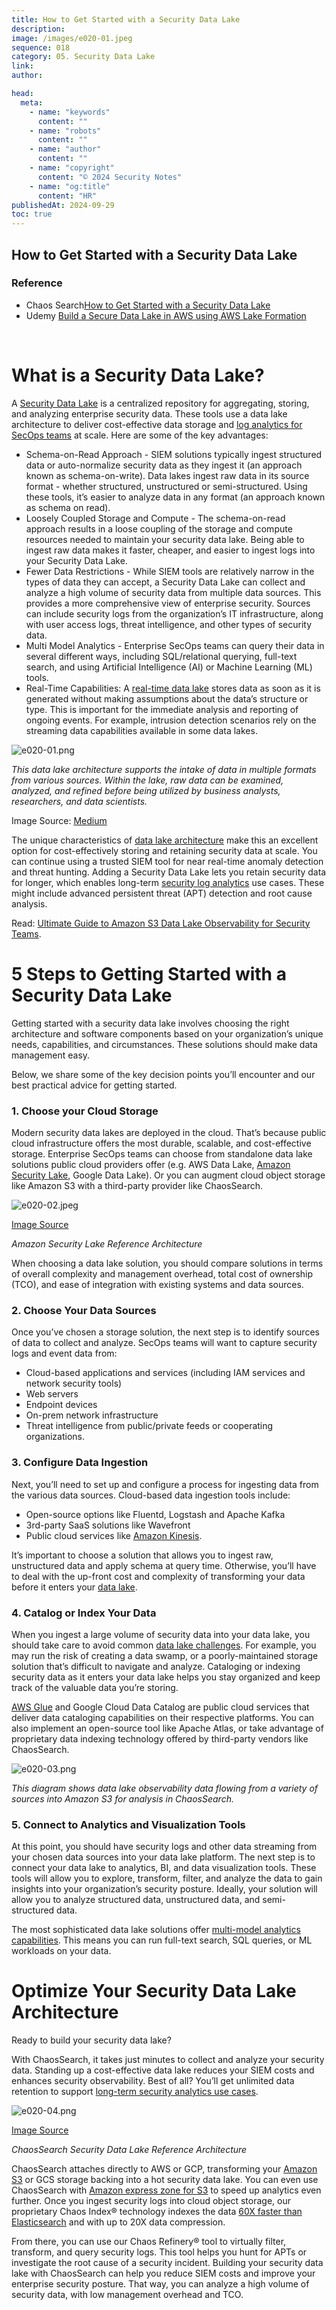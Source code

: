```yaml
---
title: How to Get Started with a Security Data Lake
description:
image: /images/e020-01.jpeg
sequence: 018
category: 05. Security Data Lake
link:
author:

head:
  meta:
    - name: "keywords"
      content: ""
    - name: "robots"
      content: ""
    - name: "author"
      content: ""
    - name: "copyright"
      content: "© 2024 Security Notes"
    - name: "og:title"
      content: "HR"
publishedAt: 2024-09-29
toc: true
---
```


## How to Get Started with a Security Data Lake

### Reference

- Chaos Search<a href="https://www.chaossearch.io/blog/security-data-lake-start-guide">How to Get Started with a Security Data Lake</a>
- Udemy <a href="https://www.udemy.com/course/build-a-secure-data-lake-in-aws-using-aws-lake-formation/?couponCode=OF83024F">Build a Secure Data Lake in AWS using AWS Lake Formation</a>

<br>

# What is a Security Data Lake?

A [Security Data Lake](https://www.youtube.com/watch?v=fKGhscpwN-k) is a centralized repository for aggregating, storing, and analyzing enterprise security data. These tools use a data lake architecture to deliver cost-effective data storage and [log analytics for SecOps teams](https://www.chaossearch.io/blog/log-analytics-for-secops-enterprise-cybersecurity) at scale. Here are some of the key advantages:

- Schema-on-Read Approach - SIEM solutions typically ingest structured data or auto-normalize security data as they ingest it (an approach known as schema-on-write). Data lakes ingest raw data in its source format - whether structured, unstructured or semi-structured. Using these tools, it’s easier to analyze data in any format (an approach known as schema on read).
- Loosely Coupled Storage and Compute - The schema-on-read approach results in a loose coupling of the storage and compute resources needed to maintain your security data lake. Being able to ingest raw data makes it faster, cheaper, and easier to ingest logs into your Security Data Lake.
- Fewer Data Restrictions - While SIEM tools are relatively narrow in the types of data they can accept, a Security Data Lake can collect and analyze a high volume of security data from multiple data sources. This provides a more comprehensive view of enterprise security. Sources can include security logs from the organization’s IT infrastructure, along with user access logs, threat intelligence, and other types of security data.
- Multi Model Analytics - Enterprise SecOps teams can query their data in several different ways, including SQL/relational querying, full-text search, and using Artificial Intelligence (AI) or Machine Learning (ML) tools.
- Real-Time Capabilities: A [real-time data lake](https://www.chaossearch.io/blog/what-is-a-real-time-data-lake) stores data as soon as it is generated without making assumptions about the data’s structure or type. This is important for the immediate analysis and reporting of ongoing events. For example, intrusion detection scenarios rely on the streaming data capabilities available in some data lakes.

![e020-01.png](/images/e020-01.png)

_This data lake architecture supports the intake of data in multiple formats from various sources. Within the lake, raw data can be examined, analyzed, and refined before being utilized by business analysts, researchers, and data scientists._

Image Source: [Medium](https://osinger.medium.com/three-reasons-to-build-a-security-data-lake-75d74ff10c6a)

The unique characteristics of [data lake architecture](https://www.chaossearch.io/blog/data-lake-architecture) make this an excellent option for cost-effectively storing and retaining security data at scale. You can continue using a trusted SIEM tool for near real-time anomaly detection and threat hunting. Adding a Security Data Lake lets you retain security data for longer, which enables long-term [security log analytics](https://www.chaossearch.io/blog/log-analytics-for-secops-teams) use cases. These might include advanced persistent threat (APT) detection and root cause analysis.

Read: [Ultimate Guide to Amazon S3 Data Lake Observability for Security Teams](https://www.chaossearch.io/blog/security-data-lake-observability).

# 5 Steps to Getting Started with a Security Data Lake

Getting started with a security data lake involves choosing the right architecture and software components based on your organization’s unique needs, capabilities, and circumstances. These solutions should make data management easy.

Below, we share some of the key decision points you’ll encounter and our best practical advice for getting started.

### **1. Choose your Cloud Storage**

Modern security data lakes are deployed in the cloud. That’s because public cloud infrastructure offers the most durable, scalable, and cost-effective storage. Enterprise SecOps teams can choose from standalone data lake solutions public cloud providers offer (e.g. AWS Data Lake, [Amazon Security Lake](https://www.chaossearch.io/platform/integrations/amazon-security-lake), Google Data Lake). Or you can augment cloud object storage like Amazon S3 with a third-party provider like ChaosSearch.

![e020-02.jpeg](/images/e020-02.jpeg)

[Image Source](https://aws.amazon.com/blogs/aws/preview-amazon-security-lake-a-purpose-built-customer-owned-data-lake-service/)

_Amazon Security Lake Reference Architecture_

When choosing a data lake solution, you should compare solutions in terms of overall complexity and management overhead, total cost of ownership (TCO), and ease of integration with existing systems and data sources.

### **2. Choose Your Data Sources**

Once you’ve chosen a storage solution, the next step is to identify sources of data to collect and analyze. SecOps teams will want to capture security logs and event data from:

- Cloud-based applications and services (including IAM services and network security tools)
- Web servers
- Endpoint devices
- On-prem network infrastructure
- Threat intelligence from public/private feeds or cooperating organizations.

### **3. Configure Data Ingestion**

Next, you’ll need to set up and configure a process for ingesting data from the various data sources. Cloud-based data ingestion tools include:

- Open-source options like Fluentd, Logstash and Apache Kafka
- 3rd-party SaaS solutions like Wavefront
- Public cloud services like [Amazon Kinesis](https://aws.amazon.com/kinesis/).

It’s important to choose a solution that allows you to ingest raw, unstructured data and apply schema at query time. Otherwise, you’ll have to deal with the up-front cost and complexity of transforming your data before it enters your [data lake](https://www.chaossearch.io/blog/data-lake-best-practices).

### **4. Catalog or Index Your Data**

When you ingest a large volume of security data into your data lake, you should take care to avoid common [data lake challenges](https://www.chaossearch.io/blog/data-lake-challenges-build-strategy). For example, you may run the risk of creating a data swamp, or a poorly-maintained storage solution that’s difficult to navigate and analyze. Cataloging or indexing security data as it enters your data lake helps you stay organized and keep track of the valuable data you’re storing.

[AWS Glue](https://aws.amazon.com/glue/) and Google Cloud Data Catalog are public cloud services that deliver data cataloging capabilities on their respective platforms. You can also implement an open-source tool like Apache Atlas, or take advantage of proprietary data indexing technology offered by third-party vendors like ChaosSearch.

![e020-03.png](/images/e020-03.png)

_This diagram shows data lake observability data flowing from a variety of sources into Amazon S3 for analysis in ChaosSearch._

### **5. Connect to Analytics and Visualization Tools**

At this point, you should have security logs and other data streaming from your chosen data sources into your data lake platform. The next step is to connect your data lake to analytics, BI, and data visualization tools. These tools will allow you to explore, transform, filter, and analyze the data to gain insights into your organization’s security posture. Ideally, your solution will allow you to analyze structured data, unstructured data, and semi-structured data.

The most sophisticated data lake solutions offer [multi-model analytics capabilities](https://www.chaossearch.io/blog/why-enterprises-need-a-true-multi-model-platform). This means you can run full-text search, SQL queries, or ML workloads on your data.

# Optimize Your Security Data Lake Architecture

Ready to build your security data lake?

With ChaosSearch, it takes just minutes to collect and analyze your security data. Standing up a cost-effective data lake reduces your SIEM costs and enhances security observability. Best of all? You’ll get unlimited data retention to support [long-term security analytics use cases](https://www.chaossearch.io/blog/log-analytics-and-telemetry-data).

![e020-04.png](/images/e020-04.png)

[Image Source](https://www.chaossearch.io/)

_ChaosSearch Security Data Lake Reference Architecture_

ChaosSearch attaches directly to AWS or GCP, transforming your [Amazon S3](https://www.chaossearch.io/blog/amazon-aws-s3-object-storage-analytics) or GCS storage backing into a hot security data lake. You can even use ChaosSearch with [Amazon express zone for S3](https://www.chaossearch.io/blog/amazon-s3-express-one-zone-analytics) to speed up analytics even further. Once you ingest security logs into cloud object storage, our proprietary Chaos Index® technology indexes the data [60X faster than Elasticsearch](https://www.chaossearch.io/use-cases/elasticsearch-replacement) and with up to 20X data compression.

From there, you can use our Chaos Refinery® tool to virtually filter, transform, and query security logs. This tool helps you hunt for APTs or investigate the root cause of a security incident. Building your security data lake with ChaosSearch can help you reduce SIEM costs and improve your enterprise security posture. That way, you can analyze a high volume of security data, with low management overhead and TCO.
